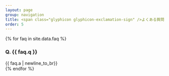 ```yaml
---
layout: page
group: navigation
title: <span class="glyphicon glyphicon-exclamation-sign" />よくある質問
order: 5
---
```


{% for faq in site.data.faq %}
<div class="panel panel-default">
  <div class="panel-heading">
    <h3 class="panel-title">Q. {{ faq.q }}</h3>
  </div>
  <div class="panel-body">
    {{ faq.a | newline_to_br}}
  </div>
</div>
{% endfor %}
